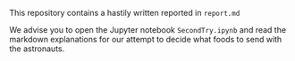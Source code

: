 This repository contains a hastily written reported in `report.md`

We advise you to open the Jupyter notebook `SecondTry.ipynb` and read the markdown explanations
for our attempt to decide what foods to send with the astronauts.

